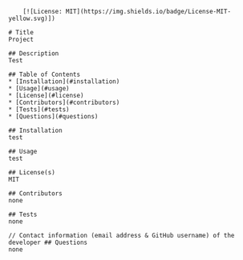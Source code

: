 
    
        [![License: MIT](https://img.shields.io/badge/License-MIT-yellow.svg)])
        
    # Title
    Project
    
    ## Description
    Test
        
    ## Table of Contents
    * [Installation](#installation)
    * [Usage](#usage)
    * [License](#license)
    * [Contributors](#contributors)
    * [Tests](#tests)
    * [Questions](#questions) 
    
    ## Installation
    test
    
    ## Usage
    test

    ## License(s)
    MIT

    ## Contributors
    none

    ## Tests
    none

    // Contact information (email address & GitHub username) of the developer ## Questions
    none

    
    